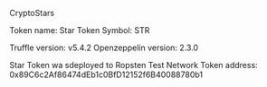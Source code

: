 CryptoStars

Token name: Star Token
Symbol: STR

Truffle version: v5.4.2
Openzeppelin version: 2.3.0

Star Token wa sdeployed to Ropsten Test Network
Token address: 0x89C6c2Af86474dEb1c0BfD12152f6B40088780b1

